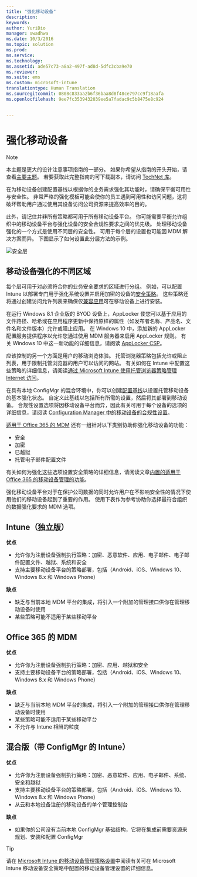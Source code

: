 ```yaml
---
title: "强化移动设备"
description: 
keywords: 
author: YuriDio
manager: swadhwa
ms.date: 10/3/2016
ms.topic: solution
ms.prod: 
ms.service: 
ms.technology: 
ms.assetid: ade57c73-a8a2-497f-ad8d-5dfc3cba9e70
ms.reviewer: 
ms.suite: ems
ms.custom: microsoft-intune
translationtype: Human Translation
ms.sourcegitcommit: 0808c833aa2b6f36baa8d8f48ce797cc9f18aafa
ms.openlocfilehash: 9ee7fc3539432039ee5a7fadac9c5b8475e8c924


---
```


# 强化移动设备

>[!NOTE]
>本主题是更大的设计注意事项指南的一部分。 如果你希望从指南的开头开始，请查看[主要主题](mdm-design-considerations-guide.md)。 若要获取此完整指南的可下载副本，请访问 [TechNet 库](https://gallery.technet.microsoft.com/Mobile-Device-Management-7d401582)。

在为移动设备创建配置基线以根据你的业务需求强化其功能时，请确保平衡可用性与安全性。 非常严格的强化模板可能会使你的员工遇到可用性和访问问题，这将破坏帮助用户通过使用其设备访问公司资源来提高效率的目的。 

此外，请记住并非所有策略都可用于所有移动设备平台。 你可能需要平衡允许组织中的移动设备平台与强化设备的安全合规性要求之间的优先级。
处理移动设备强化的一个方式是使用不同层的安全性。 可用于每个层的设置也可能因 MDM 解决方案而异。 下图显示了如何设置此分层方法的示例。

![安全层](./media/MDM_Figure_12.png)

## 移动设备强化的不同区域

每个层可用于对必须符合你的业务安全要求的区域进行分组。 例如，可以配置 Intune 以部署专门用于强化系统设置并启用加密的设备的[安全策略](/intune/deploy-use/manage-settings-and-features-on-your-devices-with-microsoft-intune-policies)。 这些策略还将通过创建访问允许列表来确保仅[兼容应用](https://technet.microsoft.com/library/dn818906.aspx)可在移动设备上进行安装。

在运行 Windows 8.1 企业版的 BYOD 设备上，AppLocker 使您可以基于应用的文件路径、哈希或在应用程序更新中保持原样的属性（如发布者名称、产品名、文件名和文件版本）允许或阻止应用。 在 Windows 10 中，添加新的 AppLocker 配置服务提供程序以允许您通过使用 MDM 服务器来启用 AppLocker 规则。 有关 Windows 10 中这一新功能的详细信息，请阅读 [AppLocker CSP](https://msdn.microsoft.com/library/windows/hardware/dn920019(v=vs.85).aspx)。

应该控制的另一个方面是用户的移动浏览体验。 托管浏览器策略包括允许或阻止列表，用于限制托管浏览器的用户可以访问的网站。 有关如何在 Intune 中配置这些策略的详细信息，请阅读[通过 Microsoft Intune 使用托管浏览器策略管理 Internet 访问](/intune/deploy-use/manage-internet-access-using-managed-browser-policies)。

在具有本地 ConfigMgr 的混合环境中，你可以创建[配置基线](https://technet.microsoft.com/library/gg712268.aspx?WT.mc_id=Blog_EntMob_Showcase_PCIT)以设置托管移动设备的基本强化状态。 自定义此基线以包括所有所需的设置，然后将其部署到移动设备。 合规性设置选项将因移动设备平台而异，因此有关可用于每个设备的选项的详细信息，请阅读 [Configuration Manager 中的移动设备的合规性设置](https://technet.microsoft.com/library/dn376523.aspx)。

[适用于 Office 365 的 MDM](https://technet.microsoft.com/library/ms.o365.cc.devicepolicy.aspx) 还有一组针对以下类别协助你强化移动设备的功能：

- 安全
- 加密
- 已越狱
- 托管电子邮件配置文件

有关如何为强化这些选项设置安全策略的详细信息，请阅读文章[内置的适用于 Office 365 的移动设备管理的功能](https://technet.microsoft.com/library/ms.o365.cc.devicepolicysupporteddevice.aspx)。

强化移动设备平台对于在保护公司数据的同时允许用户在不影响安全性的情况下使用他们的移动设备起到了重要的作用。 使用下表作为参考协助你选择最符合组织的数据强化要求的 MDM 选项。

## Intune（独立版）

**优点**

- 允许你为注册设备强制执行策略：加密、恶意软件、应用、电子邮件、电子邮件配置文件、越狱、系统和安全
- 支持主要移动设备平台的策略部署，包括（Android、iOS、Windows 10、Windows 8.x 和 Windows Phone）

**缺点**

- 缺乏与当前本地 MDM 平台的集成，将引入一个附加的管理接口供你在管理移动设备时使用
- 某些策略可能不适用于某些移动平台

## Office 365 的 MDM

**优点**

- 允许你为注册设备强制执行策略：加密、应用、越狱和安全
- 支持主要移动设备平台的策略部署，包括（Android、iOS、Windows 10、Windows 8.x 和 Windows Phone）

**缺点**

- 缺乏与当前本地 MDM 平台的集成，将引入一个附加的管理接口供你在管理移动设备时使用
- 某些策略可能不适用于某些移动平台
- 不允许与 Intune 相当的粒度

## 混合版（带 ConfigMgr 的 Intune）

**优点**

- 允许你为注册设备强制执行策略：加密、恶意软件、应用、电子邮件、系统、安全和越狱
- 支持主要移动设备平台的策略部署，包括（Android、iOS、Windows 10、Windows 8.x 和 Windows Phone）
- 从云和本地设备注册的移动设备的单个管理控制台

**缺点**

- 如果你的公司没有当前本地 ConfigMgr 基础结构，它将在集成前需要资源来规划、安装和配置 ConfigMgr

>[!TIP] 
> 请在 [Microsoft Intune 的移动设备管理策略设置](https://technet.microsoft.com/library/dn913730.aspx)中阅读有关可在 Microsoft Intune 移动设备安全策略中配置的移动设备管理设置的详细信息。 



<!--HONumber=Oct16_HO1-->


